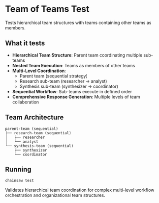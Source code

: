 # Team of Teams Test

Tests hierarchical team structures with teams containing other teams as members.

## What it tests
- **Hierarchical Team Structure**: Parent team coordinating multiple sub-teams
- **Nested Team Execution**: Teams as members of other teams
- **Multi-Level Coordination**: 
  - Parent team (sequential strategy)
  - Research sub-team (researcher → analyst)
  - Synthesis sub-team (synthesizer → coordinator)
- **Sequential Workflow**: Sub-teams execute in defined order
- **Comprehensive Response Generation**: Multiple levels of team collaboration

## Team Architecture
```
parent-team (sequential)
├── research-team (sequential)
│   ├── researcher
│   └── analyst
└── synthesis-team (sequential)
    ├── synthesizer
    └── coordinator
```

## Running
```bash
chainsaw test
```

Validates hierarchical team coordination for complex multi-level workflow orchestration and organizational team structures.